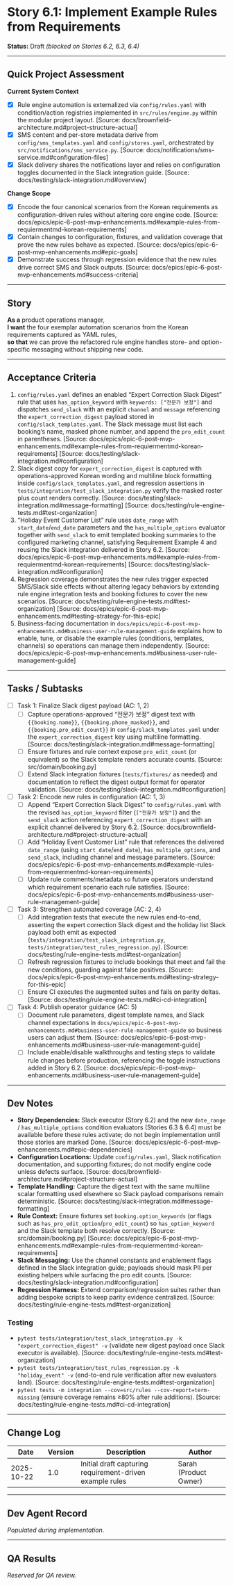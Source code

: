 # Story 6.1: Implement Example Rules from Requirements

**Status:** Draft *(blocked on Stories 6.2, 6.3, 6.4)*

---

## Quick Project Assessment

**Current System Context**
- [x] Rule engine automation is externalized via `config/rules.yaml` with condition/action registries implemented in `src/rules/engine.py` within the modular project layout. [Source: docs/brownfield-architecture.md#project-structure-actual]
- [x] SMS content and per-store metadata derive from `config/sms_templates.yaml` and `config/stores.yaml`, orchestrated by `src/notifications/sms_service.py`. [Source: docs/notifications/sms-service.md#configuration-files]
- [x] Slack delivery shares the notifications layer and relies on configuration toggles documented in the Slack integration guide. [Source: docs/testing/slack-integration.md#overview]

**Change Scope**
- [x] Encode the four canonical scenarios from the Korean requirements as configuration-driven rules without altering core engine code. [Source: docs/epics/epic-6-post-mvp-enhancements.md#example-rules-from-requiermentmd-korean-requirements]
- [x] Contain changes to configuration, fixtures, and validation coverage that prove the new rules behave as expected. [Source: docs/epics/epic-6-post-mvp-enhancements.md#epic-goals]
- [x] Demonstrate success through regression evidence that the new rules drive correct SMS and Slack outputs. [Source: docs/epics/epic-6-post-mvp-enhancements.md#success-criteria]

---

## Story

**As a** product operations manager,  
**I want** the four exemplar automation scenarios from the Korean requirements captured as YAML rules,  
**so that** we can prove the refactored rule engine handles store- and option-specific messaging without shipping new code.

---

## Acceptance Criteria

1. `config/rules.yaml` defines an enabled “Expert Correction Slack Digest” rule that uses `has_option_keyword` with `keywords: ["전문가 보정"]` and dispatches `send_slack` with an explicit `channel` and `message` referencing the `expert_correction_digest` payload stored in `config/slack_templates.yaml`. The Slack message must list each booking’s name, masked phone number, and append the `pro_edit_count` in parentheses. [Source: docs/epics/epic-6-post-mvp-enhancements.md#example-rules-from-requiermentmd-korean-requirements] [Source: docs/testing/slack-integration.md#configuration]
2. Slack digest copy for `expert_correction_digest` is captured with operations-approved Korean wording and multiline block formatting inside `config/slack_templates.yaml`, and regression assertions in `tests/integration/test_slack_integration.py` verify the masked roster plus count renders correctly. [Source: docs/testing/slack-integration.md#message-formatting] [Source: docs/testing/rule-engine-tests.md#test-organization]
3. “Holiday Event Customer List” rule uses `date_range` with `start_date`/`end_date` parameters and the `has_multiple_options` evaluator together with `send_slack` to emit templated booking summaries to the configured marketing channel, satisfying Requirement Example 4 and reusing the Slack integration delivered in Story 6.2. [Source: docs/epics/epic-6-post-mvp-enhancements.md#example-rules-from-requiermentmd-korean-requirements] [Source: docs/testing/slack-integration.md#configuration]
4. Regression coverage demonstrates the new rules trigger expected SMS/Slack side effects without altering legacy behaviors by extending rule engine integration tests and booking fixtures to cover the new scenarios. [Source: docs/testing/rule-engine-tests.md#test-organization] [Source: docs/epics/epic-6-post-mvp-enhancements.md#testing-strategy-for-this-epic]
5. Business-facing documentation in `docs/epics/epic-6-post-mvp-enhancements.md#business-user-rule-management-guide` explains how to enable, tune, or disable the example rules (conditions, templates, channels) so operations can manage them independently. [Source: docs/epics/epic-6-post-mvp-enhancements.md#business-user-rule-management-guide]

---

## Tasks / Subtasks

- [ ] Task 1: Finalize Slack digest payload (AC: 1, 2)  
  - [ ] Capture operations-approved “전문가 보정” digest text with `{{booking.name}}`, `{{booking.phone_masked}}`, and `{{booking.pro_edit_count}}` in `config/slack_templates.yaml` under the `expert_correction_digest` key using multiline formatting. [Source: docs/testing/slack-integration.md#message-formatting]  
  - [ ] Ensure fixtures and rule context expose `pro_edit_count` (or equivalent) so the Slack template renders accurate counts. [Source: src/domain/booking.py]  
  - [ ] Extend Slack integration fixtures (`tests/fixtures/` as needed) and documentation to reflect the digest output format for operator validation. [Source: docs/testing/slack-integration.md#configuration]

- [ ] Task 2: Encode new rules in configuration (AC: 1, 3)  
  - [ ] Append “Expert Correction Slack Digest” to `config/rules.yaml` with the revised `has_option_keyword` filter (`["전문가 보정"]`) and the `send_slack` action referencing `expert_correction_digest` with an explicit channel delivered by Story 6.2. [Source: docs/brownfield-architecture.md#project-structure-actual]  
  - [ ] Add “Holiday Event Customer List” rule that references the delivered `date_range` (using `start_date`/`end_date`), `has_multiple_options`, and `send_slack`, including channel and message parameters. [Source: docs/epics/epic-6-post-mvp-enhancements.md#example-rules-from-requiermentmd-korean-requirements]  
  - [ ] Update rule comments/metadata so future operators understand which requirement scenario each rule satisfies. [Source: docs/epics/epic-6-post-mvp-enhancements.md#business-user-rule-management-guide]

- [ ] Task 3: Strengthen automated coverage (AC: 2, 4)  
  - [ ] Add integration tests that execute the new rules end-to-end, asserting the expert correction Slack digest and the holiday list Slack payload both emit as expected (`tests/integration/test_slack_integration.py`, `tests/integration/test_rules_regression.py`). [Source: docs/testing/rule-engine-tests.md#test-organization]  
  - [ ] Refresh regression fixtures to include bookings that meet and fail the new conditions, guarding against false positives. [Source: docs/epics/epic-6-post-mvp-enhancements.md#testing-strategy-for-this-epic]  
  - [ ] Ensure CI executes the augmented suites and fails on parity deltas. [Source: docs/testing/rule-engine-tests.md#ci-cd-integration]

- [ ] Task 4: Publish operator guidance (AC: 5)  
  - [ ] Document rule parameters, digest template names, and Slack channel expectations in `docs/epics/epic-6-post-mvp-enhancements.md#business-user-rule-management-guide` so business users can adjust them. [Source: docs/epics/epic-6-post-mvp-enhancements.md#business-user-rule-management-guide]  
  - [ ] Include enable/disable walkthroughs and testing steps to validate rule changes before production, referencing the toggle instructions added in Story 6.2. [Source: docs/epics/epic-6-post-mvp-enhancements.md#business-user-rule-management-guide]

---

## Dev Notes

- **Story Dependencies:** Slack executor (Story 6.2) and the new `date_range` / `has_multiple_options` condition evaluators (Stories 6.3 & 6.4) must be available before these rules activate; do not begin implementation until those stories are marked Done. [Source: docs/epics/epic-6-post-mvp-enhancements.md#epic-dependencies]
- **Configuration Locations:** Update `config/rules.yaml`, Slack notification documentation, and supporting fixtures; do not modify engine code unless defects surface. [Source: docs/brownfield-architecture.md#project-structure-actual]
- **Template Handling:** Capture the digest text with the same multiline scalar formatting used elsewhere so Slack payload comparisons remain deterministic. [Source: docs/testing/slack-integration.md#message-formatting]
- **Rule Context:** Ensure fixtures set `booking.option_keywords` (or flags such as `has_pro_edit_option`/`pro_edit_count`) so `has_option_keyword` and the Slack template both resolve correctly. [Source: src/domain/booking.py] [Source: docs/epics/epic-6-post-mvp-enhancements.md#example-rules-from-requiermentmd-korean-requirements]
- **Slack Messaging:** Use the channel constants and enablement flags defined in the Slack integration guide; payloads should mask PII per existing helpers while surfacing the pro edit counts. [Source: docs/testing/slack-integration.md#configuration]
- **Regression Harness:** Extend comparison/regression suites rather than adding bespoke scripts to keep parity evidence centralized. [Source: docs/testing/rule-engine-tests.md#test-organization]

### Testing

- `pytest tests/integration/test_slack_integration.py -k "expert_correction_digest" -v` (validate new digest payload once Slack executor is available). [Source: docs/testing/rule-engine-tests.md#test-organization]
- `pytest tests/integration/test_rules_regression.py -k "holiday_event" -v` (end-to-end rule verification after new evaluators land). [Source: docs/testing/rule-engine-tests.md#test-organization]
- `pytest tests -m integration --cov=src/rules --cov-report=term-missing` (ensure coverage remains ≥80% after rule additions). [Source: docs/testing/rule-engine-tests.md#ci-cd-integration]

---

## Change Log

| Date | Version | Description | Author |
|------|---------|-------------|--------|
| 2025-10-22 | 1.0 | Initial draft capturing requirement-driven example rules | Sarah (Product Owner) |

---

## Dev Agent Record

_Populated during implementation._

---

## QA Results

_Reserved for QA review._
